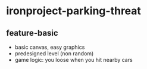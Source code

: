 # ironproject-parking-threat

## feature-basic
+ basic canvas, easy graphics
+ predesigned level (non random)
+ game logic: you loose when you hit nearby cars